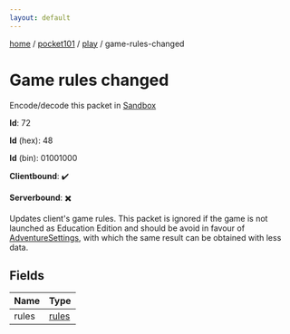 ```yaml
---
layout: default
---
```


[home](/)  /  [pocket101](/protocol/pocket101)  /  [play](/protocol/pocket101/play)  /  game-rules-changed

# Game rules changed

Encode/decode this packet in [Sandbox](../../../sandbox/pocket101#Play.GameRulesChanged)

**Id**: 72

**Id** (hex): 48

**Id** (bin): 01001000

**Clientbound**: ✔️

**Serverbound**: ✖️

Updates client's game rules. This packet is ignored if the game is not launched as Education Edition and should be avoid in favour of [AdventureSettings](#play_adventure-settings), with which the same result can be obtained with less data.

## Fields

Name | Type
---|---
rules | [rules](/protocol/pocket101/arrays)

